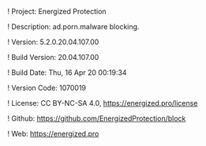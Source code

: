 ! Project: Energized Protection

! Description: ad.porn.malware blocking.

! Version: 5.2.0.20.04.107.00

! Build Version: 20.04.107.00

! Build Date: Thu, 16 Apr 20 00:19:34

! Version Code: 1070019

! License: CC BY-NC-SA 4.0, https://energized.pro/license

! Github: https://github.com/EnergizedProtection/block

! Web: https://energized.pro
